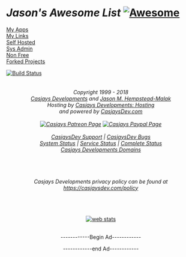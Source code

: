 # ***Jason's Awesome List*** [![Awesome](https://awesome.re/badge.svg)](https://awesome.re)  
 

[My Apps](https://github.com/casjay/awesome/blob/master/my-apps.md)  
[My Links](https://github.com/casjay/awesome/blob/master/my-links.md)  
[Self Hosted](https://github.com/casjay/awesome/blob/master/selfhosted.md)  
[Sys Admin](https://github.com/casjay/awesome/blob/master/sysadmin.md)  
[Non Free](https://github.com/casjay/awesome/blob/master/non-free.md)  
[Forked Projects](https://github.com/casjaysdev-forked-projects)
  

[![Build Status](https://travis-ci.org/casjay/awesome.svg?branch=master)](https://travis-ci.org/casjay/awesome)  
  
<!-- Begin Footer -->
<footer>
<center>
<!-- Start of Rocket.Chat Livechat Script -->
<script type="text/javascript">
(function(w, d, s, u) {
        w.RocketChat = function(c) { w.RocketChat._.push(c) }; w.RocketChat._ = []; w.RocketChat.url = u;
            var h = d.getElementsByTagName(s)[0], j = d.createElement(s);
            j.async = true; j.src = 'https://chat.malaks.us/packages/rocketchat_livechat/assets/rocketchat-livechat.min.js?_=201702160944';
                h.parentNode.insertBefore(j, h);
})(window, document, 'script', 'https://chat.malaks.us/livechat');
</script>
<!-- End of Rocket.Chat Livechat Script -->
<!-- Begin Piwik Tracking Code -->
<script type="text/javascript">
var pkBaseURL = (("https:" == document.location.protocol) ? "https://piwik.casjay.net/" : "http://piwik.casjay.net/");
document.write(unescape("%3Cscript src='" + pkBaseURL + "piwik.js' type='text/javascript'%3E%3C/script%3E"));
</script><script type="text/javascript">
try {
var piwikTracker = Piwik.getTracker(pkBaseURL + "piwik.php", 1);
piwikTracker.trackPageView();
piwikTracker.enableLinkTracking();
} catch( err ) {}
</script><noscript>
<p><img src="https://piwik.casjay.net/piwik.php?idsite=1" class="c1" alt=""></p>
</noscript>
<!-- End Piwik Tracking Code -->

<!-- Begin Google Track -->
<script async src="https://www.googletagmanager.com/gtag/js?id=UA-936146-1"></script>
<script>
  window.dataLayer = window.dataLayer || [];
  function gtag(){dataLayer.push(arguments);}
  gtag('js', new Date());
  gtag('config', 'UA-936146-1');
</script>

<!-- Eng Google Track -->
<!-- Begin EU compliant -->
<link rel="stylesheet" type="text/css" href="https://cdnjs.cloudflare.com/ajax/libs/cookieconsent2/3.0.3/cookieconsent.min.css" />
<script src="https://cdnjs.cloudflare.com/ajax/libs/cookieconsent2/3.0.3/cookieconsent.min.js"></script>
<script>
window.addEventListener("load", function(){
window.cookieconsent.initialise({
  "palette": {
    "popup": {
      "background": "#64386b",
      "text": "#ffcdfd"
    },
    "button": {
      "background": "transparent",
      "text": "#f8a8ff",
      "border": "#f8a8ff"
    }
  },
  "content": {
    "message": "In accordance with the EU GDPR law this message is being displayed. - ",
    "dismiss": "I Agree",
    "link": "CasjaysDev Policy",
    "href": "https://casjay.com/privacy"
  }
})});
</script>
<!-- End EU compliant -->
<!-- Begin Casjays Developments Footer -->
<h6>
Copyright 1999 - 2018<br>
<a href="https://casjay.com" target="_blank">Casjays Developments</a> and <a href="https://casjay.info" target="_blank">Jason M. Hempstead-Malak</a><br>
Hosting by <a href="https://casjay.com/hosting" target="_blank">Casjays Developments: Hosting</a><br>
and powered by <a href="https://casjaysdev.com" target="_blank">CasjaysDev.com</a><br><br>
<a href="https://www.patreon.com/casjay" target="_blank"><img src="https://img.shields.io/badge/patreon-donate-orange.svg" border="0" alt="Casjays Patreon Page"></a> 
<a href="https://www.paypal.me/casjaysdev" target="_blank"><img src="https://img.shields.io/badge/Donate-PayPal-green.svg?casjay@paypal.com" alt="Casjays Paypal Page"></a>
<br><br>
<a href="https://casjay.help" target="_blank">CasjaysDev Support</a> |
<a href="https://bugs.one" target="_blank">CasjaysDev Bugs</a> <br> 
<a href="https://status.casjay.net" target="_blank">System Status</a> |
<a href="https://servers.casjay.net" target="_blank">Service Status</a> | 
<a href="https://status.casjaysdev.com" target="_blank">Complete Status</a> <br>
<a href="https://casjaysdev.com/domains.html" target="_blank">Casjays Developments Domains</a><br><br><br>
<br><br>
Casjays Developments privacy policy can be found at<br>
<a href="https://casjaysdev.com/policy/" target="_blank">https://casjaysdev.com/policy</a><br>
<br>
<br>
</h6>
<!-- End Casjays Developments Footer -->

<!--Begin Statcounter Code -->
<script type="text/javascript">
var sc_project=8585230;
var sc_invisible=0;
var sc_security="ef07ac24";
var scJsHost = (("https:" == document.location.protocol) ?
"https://secure." : "http://www.");
document.write("<sc"+"ript type='text/javascript' src='" +
scJsHost+
"statcounter.com/counter/counter.js'></"+"script>");
</script>
<noscript><div class="statcounter"><a title="web stats"
href="http://statcounter.com/p8585230/summary/?guest=1" target="_blank"><img
class="statcounter"
src="//c.statcounter.com/8585230/0/ef07ac24/0/" alt="web
stats"></a></div></noscript>
<!-- End Statcounter Code -->

<!-- Begin Global Footer -->

<br>
------------Begin Ad------------<br>
<!-- Begin chitika ad -->
<script type="text/javascript">
  ( function() {
    if (window.CHITIKA === undefined) { window.CHITIKA = { 'units' : [] }; };
    var unit = {"calltype":"async[2]","publisher":"casjay","width":728,"height":90,"sid":"Chitika Default"};
    var placement_id = window.CHITIKA.units.length;
    window.CHITIKA.units.push(unit);
    document.write('<div id="chitikaAdBlock-' + placement_id + '"></div>');
}());
</script>
<script type="text/javascript" src="https://cdn.chitika.net/getads.js" async></script>
<!-- End chitika ad -->

------------end Ad------------<br>
<br>
<!-- End Global Footer -->

</center>
</footer>
<!-- End Footer -->
